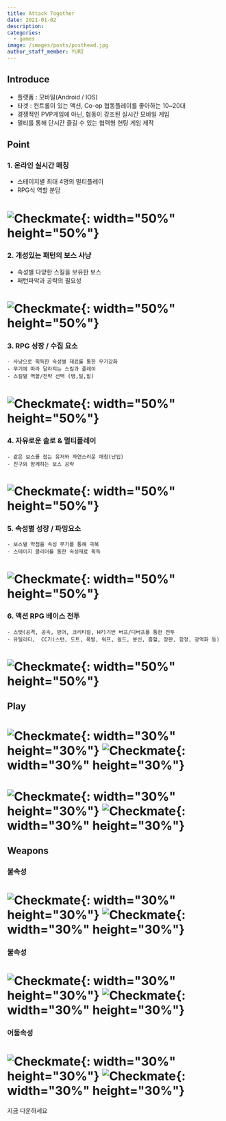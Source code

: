 ```yaml
---
title: Attack Together
date: 2021-01-02
description:
categories:
  - games
image: /images/posts/posthead.jpg
author_staff_member: YURI
---
```


## Introduce

* 플랫폼 : 모바일(Android / IOS)
* 타겟 : 컨트롤이 있는 액션,  Co-op 협동플레이를 좋아하는 10~20대
* 경쟁적인 PVP게임에 아닌, 협동이 강조된 실시간 모바일 게임
* 멀티를 통해 단시간 즐길 수 있는 협력형 헌팅 게임 제작


## Point

### 1. 온라인 실시간 매칭 

  - 스테이지별 최대 4명의 멀티플레이
  - RPG식 역할 분담 

# ![Checkmate](/images/posts/20210102/image15.gif){: width="50%" height="50%"}

### 2. 개성있는 패턴의 보스 사냥 
  - 속성별 다양한 스킬을 보유한 보스
  - 패턴파악과 공략의 필요성 

# ![Checkmate](/images/posts/20210102/image6.gif){: width="50%" height="50%"}


### 3. RPG 성장 / 수집 요소  
    - 사냥으로 획득한 속성별 재료를 통한 무기강화
    - 무기에 따라 달라지는 스킬과 플레이
    - 스킬별 역할/전략 선택 (탱,딜,힐)

# ![Checkmate](/images/posts/20210102/image10.gif){: width="50%" height="50%"}

### 4. 자유로운 솔로 & 멀티플레이
    - 같은 보스를 잡는 유저와 자연스러운 매칭(난입)
    - 친구와 함께하는 보스 공략 

# ![Checkmate](/images/posts/20210102/image25.gif){: width="50%" height="50%"}

### 5. 속성별 성장 / 파밍요소  
    - 보스별 약점을 속성 무기를 통해 극복
    - 스테이지 클리어를 통한 속성재료 획득

# ![Checkmate](/images/posts/20210102/image18.gif){: width="50%" height="50%"}

### 6. 액션 RPG 베이스 전투
    - 스탯(공격, 공속, 방어, 크리티컬, HP)기반 버프/디버프를 통한 전투
    - 유틸리티,  CC기(스턴, 도트, 폭발, 워프, 쉴드, 분신, 흡혈, 장판, 함정, 광역화 등)

# ![Checkmate](/images/posts/20210102/image44.gif){: width="50%" height="50%"}


## Play

# ![Checkmate](/images/posts/20210102/image12.gif){: width="30%" height="30%"} ![Checkmate](/images/posts/20210102/image15.gif){: width="30%" height="30%"}
# ![Checkmate](/images/posts/20210102/image14.gif){: width="30%" height="30%"} ![Checkmate](/images/posts/20210102/image11.png){: width="30%" height="30%"}


## Weapons
### 불속성
# ![Checkmate](/images/posts/20210102/image42.gif){: width="30%" height="30%"} ![Checkmate](/images/posts/20210102/image24.gif){: width="30%" height="30%"}

### 물속성
# ![Checkmate](/images/posts/20210102/image40.gif){: width="30%" height="30%"} ![Checkmate](/images/posts/20210102/image19.gif){: width="30%" height="30%"}

### 어둠속성
# ![Checkmate](/images/posts/20210102/image17.gif){: width="30%" height="30%"} ![Checkmate](/images/posts/20210102/image13.gif){: width="30%" height="30%"}

지금 다운하세요